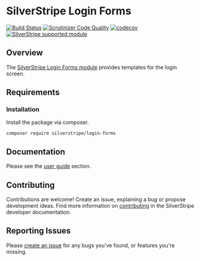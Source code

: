 # SilverStripe Login Forms

[![Build Status](https://api.travis-ci.org/silverstripe/silverstripe-login-forms.svg?branch=master)](https://travis-ci.org/silverstripe/silverstripe-login-forms)
[![Scrutinizer Code Quality](https://scrutinizer-ci.com/g/silverstripe/silverstripe-login-forms/badges/quality-score.png?b=master)](https://scrutinizer-ci.com/g/silverstripe/silverstripe-login-forms/?branch=master)
[![codecov](https://codecov.io/gh/silverstripe/silverstripe-login-forms/branch/master/graph/badge.svg)](https://codecov.io/gh/silverstripe/silverstripe-login-forms)
[![SilverStripe supported module](https://img.shields.io/badge/silverstripe-supported-0071C4.svg)](https://www.silverstripe.org/software/addons/silverstripe-commercially-supported-module-list/)

## Overview

The [SilverStripe Login Forms module](https://github.com/silverstripe/silverstripe-login-forms) provides templates for the login screen.

## Requirements


### Installation

Install the package via composer.
```
composer require silverstripe/login-forms
```

## Documentation

Please see the [user guide](docs/en/userguide/index.md) section.

## Contributing

Contributions are welcome! Create an issue, explaining a bug or propose development ideas. Find more information on
[contributing](https://docs.silverstripe.org/en/contributing/) in the SilverStripe developer documentation.

## Reporting Issues

Please [create an issue](https://github.com/silverstripe/silverstripe-login-forms/issues) for any bugs you've found, or features you're missing.
